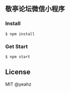 ## 敬亭论坛微信小程序

### Install

```
$ npm install
```
### Get Start
```
$ npm start
```

## License
MIT @yeahz
